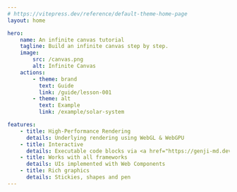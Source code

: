 ```yaml
---
# https://vitepress.dev/reference/default-theme-home-page
layout: home

hero:
    name: An infinite canvas tutorial
    tagline: Build an infinite canvas step by step.
    image:
        src: /canvas.png
        alt: Infinite Canvas
    actions:
        - theme: brand
          text: Guide
          link: /guide/lesson-001
        - theme: alt
          text: Example
          link: /example/solar-system

features:
    - title: High-Performance Rendering
      details: Underlying rendering using WebGL & WebGPU
    - title: Interactive
      details: Executable code blocks via <a href="https://genji-md.dev">genji</a>
    - title: Works with all frameworks
      details: UIs implemented with Web Components
    - title: Rich graphics
      details: Stickies, shapes and pen
---
```


<script setup>
import WebGL from './components/WebGL.vue'
</script>

<WebGL />
